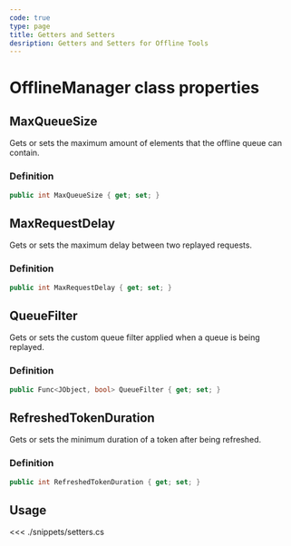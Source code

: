 ```yaml
---
code: true
type: page
title: Getters and Setters
desription: Getters and Setters for Offline Tools
---
```


# OfflineManager class properties

## MaxQueueSize

Gets or sets the maximum amount of elements that the offline queue can contain.

### Definition

```csharp
public int MaxQueueSize { get; set; }
```

## MaxRequestDelay

Gets or sets the maximum delay between two replayed requests.

### Definition

```csharp
public int MaxRequestDelay { get; set; }
```

## QueueFilter

Gets or sets the custom queue filter applied when a queue is being replayed.

### Definition

```csharp
public Func<JObject, bool> QueueFilter { get; set; }
```

## RefreshedTokenDuration

Gets or sets the minimum duration of a token after being refreshed.

### Definition

```csharp
public int RefreshedTokenDuration { get; set; }
```

## Usage

<<< ./snippets/setters.cs

